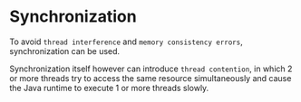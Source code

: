 Synchronization
===============

To avoid `thread interference` and `memory consistency errors`, synchronization can be used.

Synchronization itself however can introduce `thread contention`, in which 2 or more threads try to access the same resource simultaneously and cause the Java runtime to execute 1 or more threads slowly.
